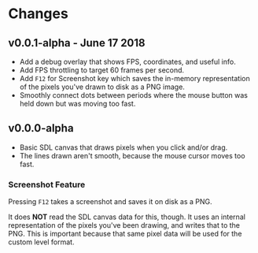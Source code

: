 # Changes

## v0.0.1-alpha - June 17 2018

* Add a debug overlay that shows FPS, coordinates, and useful info.
* Add FPS throttling to target 60 frames per second.
* Add `F12` for Screenshot key which saves the in-memory representation of
  the pixels you've drawn to disk as a PNG image.
* Smoothly connect dots between periods where the mouse button was held down
  but was moving too fast.

## v0.0.0-alpha

* Basic SDL canvas that draws pixels when you click and/or drag.
* The lines drawn aren't smooth, because the mouse cursor moves too fast.

### Screenshot Feature

Pressing `F12` takes a screenshot and saves it on disk as a PNG.

It does **NOT** read the SDL canvas data for this, though. It uses an
internal representation of the pixels you've been drawing, and writes that
to the PNG. This is important because that same pixel data will be used for
the custom level format.
